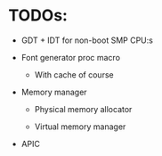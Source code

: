 # TODOs:

 - GDT + IDT for non-boot SMP CPU:s

 - Font generator proc macro

   - With cache of course

 - Memory manager

   - Physical memory allocator

   - Virtual memory manager

 - APIC
